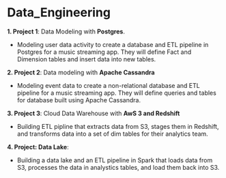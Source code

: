 # Data_Engineering

**1. Project 1**: Data Modeling with **Postgres**.
- Modeling user data activity to create a database and ETL pipeline in Postgres for a music streaming app. They will define Fact and Dimension tables and insert data into new tables.

**2. Project 2**: Data modeling with **Apache Cassandra**
- Modeling event data to create a non-relational database and ETL pipeline for a music streaming app. They will define queries and tables for database built using Apache Cassandra. 

**3. Project 3**: Cloud Data Warehouse with **AwS 3 and Redshift**
- Building ETL pipline that extracts data from S3, stages them in Redshift, and transforms data into a set of dim tables for their analytics team.

**4. Project: Data Lake**:
- Building a data lake and an ETL pipeline in Spark that loads data from S3, processes the data in analystics tables, and load them back into S3.
